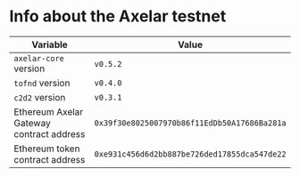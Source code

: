 # Info about the Axelar testnet

Variable  | Value
------------- | -------------
`axelar-core` version | `v0.5.2`
`tofnd` version | `v0.4.0`
`c2d2` version | `v0.3.1`
Ethereum Axelar Gateway contract address | `0x39f30e8025007970b86f11EdDb50A17686Ba281a`
Ethereum token contract address | `0xe931c456d6d2bb887be726ded17855dca547de22`
